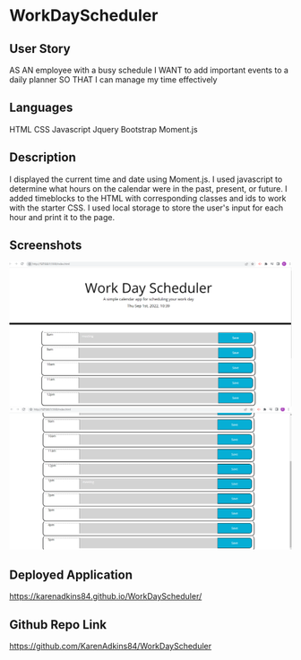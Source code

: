 # WorkDayScheduler

## User Story
AS AN employee with a busy schedule
I WANT to add important events to a daily planner
SO THAT I can manage my time effectively

## Languages
HTML
CSS
Javascript
Jquery
Bootstrap
Moment.js

## Description
I displayed the current time and date using Moment.js.
I used javascript to determine what hours on the calendar were in the past, present, or future.
I added timeblocks to the HTML with corresponding classes and ids to work with the starter CSS.
I used local storage to store the user's input for each hour and print it to the page.

## Screenshots
![Screenshot](./assets/screenshot%231.png)
![Screenshot](./assets/screenshot%232.png)

## Deployed Application
https://karenadkins84.github.io/WorkDayScheduler/

## Github Repo Link
https://github.com/KarenAdkins84/WorkDayScheduler



